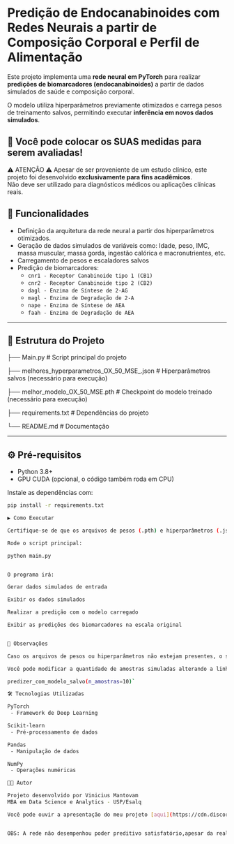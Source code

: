 # Predição de Endocanabinoides com Redes Neurais a partir de Composição Corporal e Perfil de Alimentação

Este projeto implementa uma **rede neural em PyTorch** para realizar **predições de biomarcadores (endocanabinoides)** a partir de dados simulados de saúde e composição corporal.  

O modelo utiliza hiperparâmetros previamente otimizados e carrega pesos de treinamento salvos, permitindo executar **inferência em novos dados simulados**.

## 🚀 Você pode colocar os SUAS medidas para serem avaliadas!

 ⚠️ ATENÇÃO ⚠️ Apesar de ser proveniente de um estudo clínico, este projeto foi desenvolvido **exclusivamente para fins acadêmicos**.  
 Não deve ser utilizado para diagnósticos médicos ou aplicações clínicas reais.


## 🚀 Funcionalidades

- Definição da arquitetura da rede neural a partir dos hiperparâmetros otimizados.  
- Geração de dados simulados de variáveis como:
Idade, peso, IMC, massa muscular, massa gorda, ingestão calórica e macronutrientes, etc.  
- Carregamento de pesos e escaladores salvos 
- Predição de biomarcadores:  
  - `cnr1 - Receptor Canabinoide tipo 1 (CB1)`  
  - `cnr2 - Receptor Canabinoide tipo 2 (CB2)`  
  - `dagl - Enzima de Síntese de 2-AG`  
  - `magl - Enzima de Degradação de 2-A`  
  - `nape - Enzima de Síntese de AEA`  
  - `faah - Enzima de Degradação de AEA`

---

## 📂 Estrutura do Projeto



├── Main.py # Script principal do projeto

├── melhores_hyperparametros_OX_50_MSE_.json # Hiperparâmetros salvos (necessário para execução)

├── melhor_modelo_OX_50_MSE.pth # Checkpoint do modelo treinado (necessário para execução)

├── requirements.txt # Dependências do projeto

└── README.md # Documentação


---

## ⚙️ Pré-requisitos

- Python 3.8+
- GPU CUDA (opcional, o código também roda em CPU)

Instale as dependências com:

```bash
pip install -r requirements.txt

▶️ Como Executar

Certifique-se de que os arquivos de pesos (.pth) e hiperparâmetros (.json) estejam no mesmo diretório do script.

Rode o script principal:

python main.py


O programa irá:

Gerar dados simulados de entrada

Exibir os dados simulados

Realizar a predição com o modelo carregado

Exibir as predições dos biomarcadores na escala original


📌 Observações

Caso os arquivos de pesos ou hiperparâmetros não estejam presentes, o script exibirá um erro informando quais arquivos estão faltando.

Você pode modificar a quantidade de amostras simuladas alterando a linha no final do script:

predizer_com_modelo_salvo(n_amostras=10)`

🛠️ Tecnologias Utilizadas

PyTorch
 - Framework de Deep Learning

Scikit-learn
 - Pré-processamento de dados

Pandas
 - Manipulação de dados

NumPy
 - Operações numéricas

👨‍💻 Autor

Projeto desenvolvido por Vinicius Mantovam
MBA em Data Science e Analytics - USP/Esalq

Você pode ouvir a apresentação do meu projeto [aqui](https://cdn.discordapp.com/attachments/623300452552802305/1411083495006015669/Projeto_mestrado_Vinicius_Mantovam_USP.mp3).


OBS: A rede não desempenhou poder preditivo satisfatório,apesar da realização de engenharia das features e tratamento dos dados. O que é esperado em um ecossiteama complexo como o corpo humano!